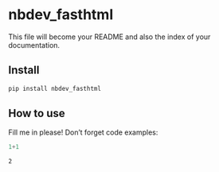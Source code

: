 # nbdev_fasthtml


<!-- WARNING: THIS FILE WAS AUTOGENERATED! DO NOT EDIT! -->

This file will become your README and also the index of your
documentation.

## Install

``` sh
pip install nbdev_fasthtml
```

## How to use

Fill me in please! Don’t forget code examples:

``` python
1+1
```

    2
